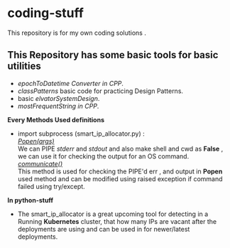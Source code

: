 # coding-stuff

This repository is for my own coding solutions .

## This Repository has some basic tools for basic utilities
- *epochToDatetime Converter in CPP*.
- *classPatterns* basic code for practicing Design Patterns.
- basic *elvatorSystemDesign*.
- *mostFrequentString in CPP*.

**Every Methods Used definitions**
- import subprocess (smart_ip_allocator.py) :<br>
<ins>*Popen(args)*</ins>  <br>
We can PIPE *stderr* and *stdout* and also make shell and cwd as **False** , we can use it for checking the output for an OS command. <br>
<ins>*communicate()*</ins> <br>
This method is used for checking the PIPE'd err , and output in **Popen** used method and can be modified using raised exception if command failed using try/except.

**In python-stuff**
- The smart_ip_allocator is a great upcoming tool for detecting in a Running **Kubernetes** cluster, that  how many IPs are vacant after the deployments are using and can be used in for newer/latest deployments.